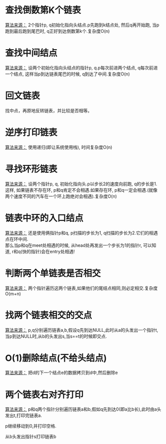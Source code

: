 
# 查找倒数第K个链表
[算法来源：](https://github.com/hit9/oldblog/blob/gh-pages/blog-src/blog/C/posts/25.mkd)
2个指针p, q初始化指向头结点.p先跑到k结点处, 然后q再开始跑, 当p跑到最后跑到尾巴时, q正好到达倒数第k个.复杂度O(n)


# 查找中间结点
[算法来源：](https://github.com/hit9/oldblog/blob/gh-pages/blog-src/blog/C/posts/25.mkd)
设两个初始化指向头结点的指针p, q.p每次前进两个结点, q每次前进一个结点, 这样当p到达链表尾巴的时候, q到达了中间.复杂度O(n)

# 回文链表

找中点，再原地反转链表，并比较是否相等。

# 逆序打印链表
[算法来源：](https://github.com/hit9/oldblog/blob/gh-pages/blog-src/blog/C/posts/25.mkd)
使用递归(即让系统使用栈), 时间复杂度O(n)

# 寻找环形链表
[算法来源：](https://github.com/hit9/oldblog/blob/gh-pages/blog-src/blog/C/posts/25.mkd)
设两个指针p, q, 初始化指向头.p以步长2的速度向前跑, q的步长是1.这样, 如果链表不存在环, p和q肯定不会相遇.如果存在环, p和q一定会相遇.(就像两个速度不同的汽车在一个环上跑绝对会相遇).复杂度O(n)

# 链表中环的入口结点
[算法来源：](https://github.com/hit9/oldblog/blob/gh-pages/blog-src/blog/C/posts/25.mkd)
还是使用俩指针p和q, p扫描的步长为1, q扫描的步长为2.它们的相遇点在环中间.\
那么当p和q在meet处相遇的时候, 从head处再发出一个步长为1的指针r, 可以知道, r和q(快的指针)会在entry处相遇!

# 判断两个单链表是否相交
[算法来源：](https://github.com/hit9/oldblog/blob/gh-pages/blog-src/blog/C/posts/25.mkd)
两个指针遍历这两个链表,如果他们的尾结点相同,则必定相交.复杂度O(m+n)

# 找两个链表相交的交点
[算法来源：](https://github.com/hit9/oldblog/blob/gh-pages/blog-src/blog/C/posts/25.mkd)
p,q分别遍历链表a,b,假设q先到达NULL,此时从a的头发出一个指针t,当p到达NULL时,从b的头发出s,当s==t的时候即交点.

# O(1)删除结点(不给头结点)
[算法来源：](https://github.com/hit9/oldblog/blob/gh-pages/blog-src/blog/C/posts/25.mkd)
把d的下一个结点e的数据拷贝到d中,然后删除e

# 两个链表右对齐打印
[算法来源：](https://github.com/hit9/oldblog/blob/gh-pages/blog-src/blog/C/posts/25.mkd)
p和q两个指针分别遍历链表a和b,假如q先到达0(即a比b长),此时由a头发出t,打印完链表a.

p继续移动到0,并打印空格.

从b头发出指针s打印链表b

